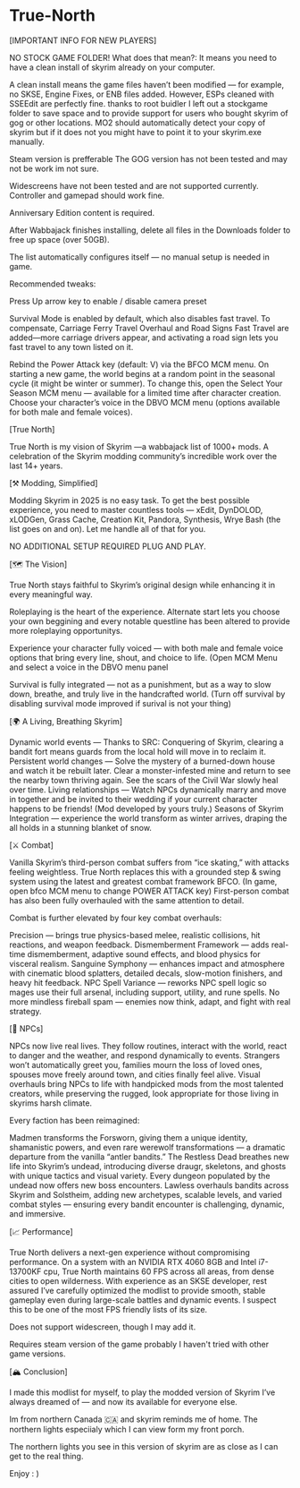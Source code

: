 # True-North


[IMPORTANT INFO FOR NEW PLAYERS]

NO STOCK GAME FOLDER!
What does that mean?: It means you need to have a clean install of skyrim already on your computer. 

A clean install means the game files haven’t been modified — for example, no SKSE, Engine Fixes, or ENB files added. However, ESPs cleaned with SSEEdit are perfectly fine.
thanks to root buidler I left out a stockgame folder to save space  and to provide support for users who bought skyrim of gog or other locations. 
MO2 should automatically detect your copy of skyrim but if it does not you might have to point it to your skyrim.exe manually.

Steam version is prefferable The GOG version has not been tested and may not be work im not sure. 

Widescreens have not been tested and are not supported currently. Controller and gamepad should work fine.

Anniversary Edition content is required.

After Wabbajack finishes installing, delete all files in the Downloads folder to free up space (over 50GB).

The list automatically configures itself — no manual setup is needed in game.



Recommended tweaks:

Press Up arrow key to enable / disable camera preset

Survival Mode is enabled by default, which also disables fast travel. To compensate, Carriage Ferry Travel Overhaul and Road Signs Fast Travel 
are added—more carriage drivers appear, and activating a road sign lets you fast travel to any town listed on it.

Rebind the Power Attack key (default: V) via the BFCO MCM menu.
On starting a new game, the world begins at a random point in the seasonal cycle (it might be winter or summer).
To change this, open the Select Your Season MCM menu — available for a limited time after character creation.
Choose your character’s voice in the DBVO MCM menu (options available for both male and female voices).

[True North]

True North is my vision of Skyrim —a wabbajack list of 1000+ mods. A celebration of the Skyrim modding community’s incredible work over the last 14+ years.

[⚒️ Modding, Simplified]

Modding Skyrim in 2025 is no easy task. To get the best possible experience, you need to master countless tools — xEdit, DynDOLOD, xLODGen, Grass Cache, Creation Kit, Pandora, Synthesis, Wrye Bash (the list goes on and on). Let me handle all of that for you.

 NO ADDITIONAL SETUP REQUIRED PLUG AND PLAY.

[🗺️ The Vision]

True North stays faithful to Skyrim’s original design while enhancing it in every meaningful way.

Roleplaying is the heart of the experience. Alternate start lets you choose your own beggining and every notable questline has been altered to provide more roleplaying opportunitys. 

Experience your character fully voiced — with both male and female voice options that bring every line, shout, and choice to life. (Open MCM Menu and select a voice in the DBVO menu panel

Survival is fully integrated — not as a punishment, but as a way to slow down, breathe, and truly live in the handcrafted world. (Turn off survival by disabling survival mode improved if surival is not your thing) 

[🌍 A Living, Breathing Skyrim]

Dynamic world events — Thanks to SRC: Conquering of Skyrim, clearing a bandit fort means guards from the local hold will move in to reclaim it.
Persistent world changes — Solve the mystery of a burned-down house and watch it be rebuilt later. Clear a monster-infested mine and return to see the nearby town thriving again. See the scars of the Civil War slowly heal over time. 
Living relationships — Watch NPCs dynamically marry and move in together and be invited to their wedding if your current character happens to be friends! (Mod developed by yours truly.)
Seasons of Skyrim Integration — experience the world transform as winter arrives, draping the all holds in a stunning blanket of snow. 

[⚔️ Combat]

Vanilla Skyrim’s third-person combat suffers from “ice skating,” with attacks feeling weightless. True North replaces this with a grounded step & swing system using the latest and greatest combat framework BFCO. (In game, open bfco MCM menu to change POWER ATTACK key) First-person combat has also been fully overhauled with the same attention to detail. 

Combat is further elevated by four key combat overhauls:

Precision — brings true physics-based melee, realistic collisions, hit reactions, and weapon feedback.
Dismemberment Framework — adds real-time dismemberment, adaptive sound effects, and blood physics for visceral realism.
Sanguine Symphony — enhances impact and atmosphere with cinematic blood splatters, detailed decals, slow-motion finishers, and heavy hit feedback.
NPC Spell Variance — reworks NPC spell logic so mages use their full arsenal, including support, utility, and rune spells. No more mindless fireball spam — enemies now think, adapt, and fight with real strategy.

[👥 NPCs]

NPCs now live real lives. They follow routines, interact with the world, react to danger and the weather, and respond dynamically to events. Strangers won’t automatically greet you, families mourn the loss of loved ones, spouses move freely around town, and cities finally feel alive.
Visual overhauls bring NPCs to life with handpicked mods from the most talented creators, while preserving the rugged,  look appropriate for those living in skyrims harsh climate.

Every faction has been reimagined:

Madmen transforms the Forsworn, giving them a unique identity, shamanistic powers, and even rare werewolf transformations — a dramatic departure from the vanilla “antler bandits.”
The Restless Dead breathes new life into Skyrim’s undead, introducing diverse draugr, skeletons, and ghosts with unique tactics and visual variety. Every dungeon populated by the undead now offers new boss encounters.
Lawless overhauls bandits across Skyrim and Solstheim, adding new archetypes, scalable levels, and varied combat styles — ensuring every bandit encounter is challenging, dynamic, and immersive.

[📈 Performance]

True North delivers a next-gen experience without compromising performance. On a system with an NVIDIA RTX 4060 8GB and Intel i7-13700KF cpu, True North maintains 60 FPS across all areas, from dense cities to open wilderness. With experience as an SKSE developer, rest assured I’ve carefully optimized the modlist to provide smooth, stable gameplay even during large-scale battles and dynamic events. I suspect this to be one of the most FPS friendly lists of its size. 

Does not support widescreen, though I may add it. 

Requires steam version of the game probably I haven't tried with other game versions. 

[🏔️ Conclusion]

I made this modlist for myself, to play the modded version of Skyrim I’ve always dreamed of  — and now its available for everyone else.  

Im from northern Canada 🇨🇦 and skyrim reminds me of home. The northern lights especiialy which I can view form my front porch. 

The northern lights you see in this version of skyrim are as close as I can get to the real thing. 

Enjoy : ) 
